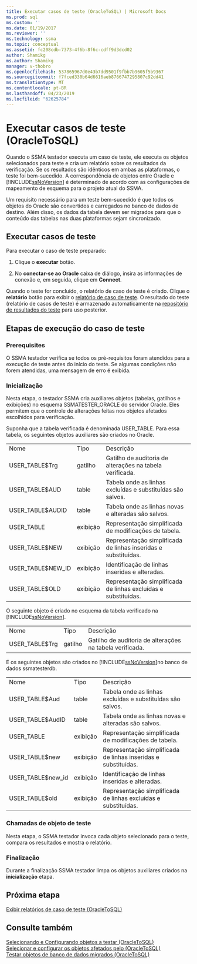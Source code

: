 ```yaml
---
title: Executar casos de teste (OracleToSQL) | Microsoft Docs
ms.prod: sql
ms.custom: ''
ms.date: 01/19/2017
ms.reviewer: ''
ms.technology: ssma
ms.topic: conceptual
ms.assetid: fc208cdb-7373-4f6b-8f6c-cdff9d3dcd02
author: Shamikg
ms.author: Shamikg
manager: v-thobro
ms.openlocfilehash: 537865967d0e43b7dd9501f9fbb7b9605f5b9367
ms.sourcegitcommit: f7fced330b64d6616aeb8766747295807c92dd41
ms.translationtype: MT
ms.contentlocale: pt-BR
ms.lasthandoff: 04/23/2019
ms.locfileid: "62625784"
---
```

# <a name="running-test-cases-oracletosql"></a>Executar casos de teste (OracleToSQL)
Quando o SSMA testador executa um caso de teste, ele executa os objetos selecionados para teste e cria um relatório sobre os resultados da verificação. Se os resultados são idênticos em ambas as plataformas, o teste foi bem-sucedido. A correspondência de objetos entre Oracle e [!INCLUDE[ssNoVersion](../../includes/ssnoversion-md.md)] é determinado de acordo com as configurações de mapeamento de esquema para o projeto atual do SSMA.  
  
Um requisito necessário para um teste bem-sucedido é que todos os objetos do Oracle são convertidos e carregados no banco de dados de destino. Além disso, os dados da tabela devem ser migrados para que o conteúdo das tabelas nas duas plataformas sejam sincronizado.  
  
## <a name="run-test-case"></a>Executar casos de teste  
Para executar o caso de teste preparado:  
  
1.  Clique o **executar** botão.  
  
2.  No **conectar-se ao Oracle** caixa de diálogo, insira as informações de conexão e, em seguida, clique em **Connect**.  
  
Quando o teste for concluído, o relatório de caso de teste é criado. Clique o **relatório** botão para exibir o [relatório de caso de teste](viewing-test-case-reports-oracletosql.md). O resultado do teste (relatório de casos de teste) é armazenado automaticamente na [repositório de resultados do teste](using-test-repositories-oracletosql.md) para uso posterior.  
  
## <a name="test-case-execution-steps"></a>Etapas de execução do caso de teste  
  
### <a name="prerequisites"></a>Prerequisites  
O SSMA testador verifica se todos os pré-requisitos foram atendidos para a execução de teste antes do início do teste. Se algumas condições não forem atendidas, uma mensagem de erro é exibida.  
  
### <a name="initialization"></a>Inicialização  
Nesta etapa, o testador SSMA cria auxiliares objetos (tabelas, gatilhos e exibições) no esquema SSMATESTER_ORACLE do servidor Oracle. Eles permitem que o controle de alterações feitas nos objetos afetados escolhidos para verificação.  
  
Suponha que a tabela verificada é denominada USER_TABLE. Para essa tabela, os seguintes objetos auxiliares são criados no Oracle.  
  
||||  
|-|-|-|  
|Nome|Tipo|Descrição|  
|USER_TABLE$Trg|gatilho|Gatilho de auditoria de alterações na tabela verificada.|  
|USER_TABLE$AUD|table|Tabela onde as linhas excluídas e substituídas são salvos.|  
|USER_TABLE$AUDID|table|Tabela onde as linhas novas e alteradas são salvos.|  
|USER_TABLE|exibição|Representação simplificada de modificações de tabela.|  
|USER_TABLE$NEW|exibição|Representação simplificada de linhas inseridas e substituídas.|  
|USER_TABLE$NEW_ID|exibição|Identificação de linhas inseridas e alteradas.|  
|USER_TABLE$OLD|exibição|Representação simplificada de linhas excluídas e substituídas.|  
  
O seguinte objeto é criado no esquema da tabela verificado na [!INCLUDE[ssNoVersion](../../includes/ssnoversion-md.md)].  
  
||||  
|-|-|-|  
|Nome|Tipo|Descrição|  
|USER_TABLE$Trg|gatilho|Gatilho de auditoria de alterações na tabela verificada.|  
  
E os seguintes objetos são criados no [!INCLUDE[ssNoVersion](../../includes/ssnoversion-md.md)]no banco de dados ssmatesterdb.  
  
||||  
|-|-|-|  
|Nome|Tipo|Descrição|  
|USER_TABLE$Aud|table|Tabela onde as linhas excluídas e substituídas são salvos.|  
|USER_TABLE$AudID|table|Tabela onde as linhas novas e alteradas são salvos.|  
|USER_TABLE|exibição|Representação simplificada de modificações de tabela.|  
|USER_TABLE$new|exibição|Representação simplificada de linhas inseridas e substituídas.|  
|USER_TABLE$new_id|exibição|Identificação de linhas inseridas e alteradas.|  
|USER_TABLE$old|exibição|Representação simplificada de linhas excluídas e substituídas.|  
  
### <a name="test-object-calls"></a>Chamadas de objeto de teste  
Nesta etapa, o SSMA testador invoca cada objeto selecionado para o teste, compara os resultados e mostra o relatório.  
  
### <a name="finalization"></a>Finalização  
Durante a finalização SSMA testador limpa os objetos auxiliares criados na **inicialização** etapa.  
  
## <a name="next-step"></a>Próxima etapa  
[Exibir relatórios de caso de teste &#40;OracleToSQL&#41;](../../ssma/oracle/viewing-test-case-reports-oracletosql.md)  
  
## <a name="see-also"></a>Consulte também  
[Selecionando e Configurando objetos a testar &#40;OracleToSQL&#41;](../../ssma/oracle/selecting-and-configuring-objects-to-test-oracletosql.md)  
[Selecionar e configurar os objetos afetados pelo &#40;OracleToSQL&#41;](../../ssma/oracle/selecting-and-configuring-affected-objects-oracletosql.md)  
[Testar objetos de banco de dados migrados &#40;OracleToSQL&#41;](../../ssma/oracle/testing-migrated-database-objects-oracletosql.md)  
  
